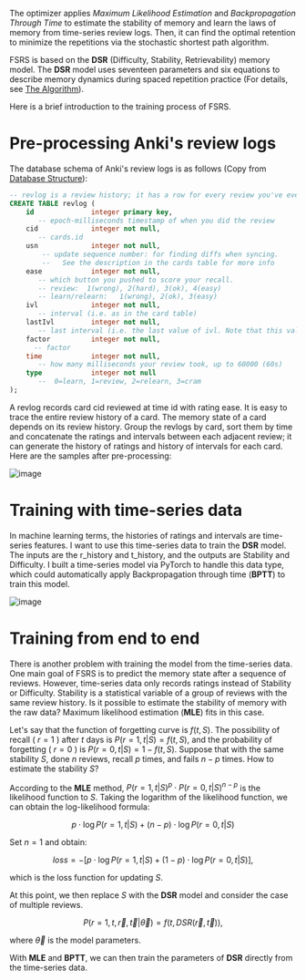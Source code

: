 The optimizer applies *Maximum Likelihood Estimation* and *Backpropagation Through Time* to estimate the stability of memory and learn the laws of memory from time-series review logs. Then, it can find the optimal retention to minimize the repetitions via the stochastic shortest path algorithm.

FSRS is based on the **DSR** (Difficulty, Stability, Retrievability) memory model. The **DSR** model uses seventeen parameters and six equations to describe memory dynamics during spaced repetition practice (For details, see [The Algorithm](https://github.com/open-spaced-repetition/fsrs4anki/wiki/The-Algorithm)).

Here is a brief introduction to the training process of FSRS.

# Pre-processing Anki's review logs

The database schema of Anki's review logs is as follows (Copy from [Database Structure](https://github.com/ankidroid/Anki-Android/wiki/Database-Structure)):
```SQL
-- revlog is a review history; it has a row for every review you've ever done!
CREATE TABLE revlog (
    id              integer primary key,
       -- epoch-milliseconds timestamp of when you did the review
    cid             integer not null,
       -- cards.id
    usn             integer not null,
        -- update sequence number: for finding diffs when syncing. 
        --   See the description in the cards table for more info
    ease            integer not null,
       -- which button you pushed to score your recall. 
       -- review:  1(wrong), 2(hard), 3(ok), 4(easy)
       -- learn/relearn:   1(wrong), 2(ok), 3(easy)
    ivl             integer not null,
       -- interval (i.e. as in the card table)
    lastIvl         integer not null,
       -- last interval (i.e. the last value of ivl. Note that this value is not necessarily equal to the actual interval between this review and the preceding review)
    factor          integer not null,
      -- factor
    time            integer not null,
       -- how many milliseconds your review took, up to 60000 (60s)
    type            integer not null
       --  0=learn, 1=review, 2=relearn, 3=cram
);
```
A revlog records card cid reviewed at time id with rating ease. It is easy to trace the entire review history of a card. The memory state of a card depends on its review history. Group the revlogs by card, sort them by time and concatenate the ratings and intervals between each adjacent review; it can generate the history of ratings and history of intervals for each card. Here are the samples after pre-processing:

![image](https://user-images.githubusercontent.com/32575846/202617053-d9c44a82-ef85-412e-9987-a6205ba8f986.png)

# Training with time-series data

In machine learning terms, the histories of ratings and intervals are time-series features. I want to use this time-series data to train the **DSR** model. The inputs are the r_history and t_history, and the outputs are Stability and Difficulty. I built a time-series model via PyTorch to handle this data type, which could automatically apply Backpropagation through time (**BPTT**) to train this model.

![image](https://user-images.githubusercontent.com/32575846/202617068-0c4cdb04-b754-4893-9cbd-e2e0583dc159.png)

# Training from end to end

There is another problem with training the model from the time-series data. One main goal of FSRS is to predict the memory state after a sequence of reviews. However, time-series data only records ratings instead of Stability or Difficulty. Stability is a statistical variable of a group of reviews with the same review history. Is it possible to estimate the stability of memory with the raw data? Maximum likelihood estimation (**MLE**) fits in this case.

Let's say that the function of forgetting curve is $f(t,S)$. The possibility of recall ( $r=1$ ) after $t$ days is $P(r=1,t|S) = f(t,S)$, and the probability of forgetting ( $r=0$ ) is $P(r=0,t|S) = 1 - f(t,S)$. Suppose that with the same stability $S$, done $n$ reviews, recall $p$ times, and fails $n - p$ times. How to estimate the stability $S$?

According to the **MLE** method, $P(r=1,t|S)^p \cdot P(r=0,t|S)^{n-p}$ is the likelihood function to $S$. Taking the logarithm of the likelihood function, we can obtain the log-likelihood formula:

$$p \cdot \log P(r=1,t|S) + (n-p) \cdot \log P(r=0,t|S)$$

Set $n = 1$ and obtain:

$$loss = - [p \cdot \log P(r=1,t|S) + (1-p) \cdot \log P(r=0,t|S)],$$

which is the loss function for updating $S$.

At this point, we then replace $S$ with the **DSR** model and consider the case of multiple reviews.

$$P(r=1,t,\vec{r},\vec{t}|\vec\theta) = f(t,DSR(\vec{r},\vec{t})),$$

where $\vec\theta$ is the model parameters.

With **MLE** and **BPTT**, we can then train the parameters of **DSR** directly from the time-series data.